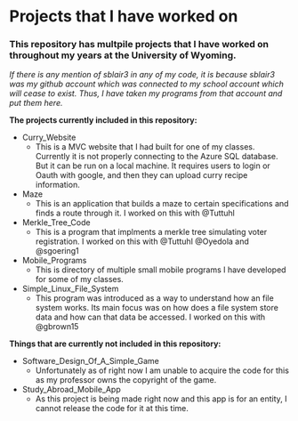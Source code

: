 # Projects that I have worked on

### This repository has multpile projects that I have worked on throughout my years at the University of Wyoming.

_If there is any mention of sblair3 in any of my code, it is because sblair3 was my github account which was connected to my school account which will cease to exist. Thus, I have taken my programs from that account and put them here._
<br>

**The projects currently included in this repository:**

- Curry_Website
  - This is a MVC website that I had built for one of my classes. Currently it is not properly connecting to the Azure SQL database. But it can be run on a local machine. It requires users to login or Oauth with google, and then they can upload curry recipe information.
- Maze
  - This is an application that builds a maze to certain specifications and finds a route through it. I worked on this with @Tuttuhl 
- Merkle_Tree_Code
  - This is a program that implments a merkle tree simulating voter registration. I worked on this with @Tuttuhl @Oyedola and @sgoering1
- Mobile_Programs
  - This is directory of multiple small mobile programs I have developed for some of my classes. 
- Simple_Linux_File_System
  - This program was introduced as a way to understand how an file system works. Its main focus was on how does a file system store data and how can that data be accessed. I worked on this with @gbrown15

**Things that are currently not included in this repository:**
- Software_Design_Of_A_Simple_Game
  - Unfortunately as of right now I am unable to acquire the code for this as my professor owns the copyright of the game.
- Study_Abroad_Mobile_App
  - As this project is being made right now and this app is for an entity, I cannot release the code for it at this time. 
